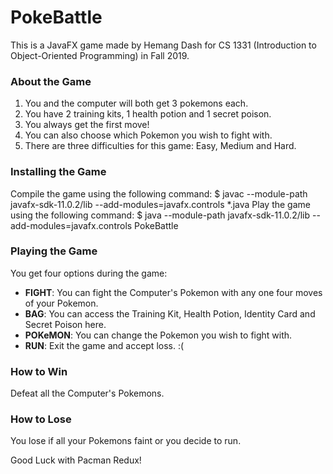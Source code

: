 # PokeBattle

This is a JavaFX game made by Hemang Dash for CS 1331 (Introduction to Object-Oriented Programming) in Fall 2019.

### About the Game
1. You and the computer will both get 3 pokemons each.
2. You have 2 training kits, 1 health potion and 1 secret poison.
3. You always get the first move!
4. You can also choose which Pokemon you wish to fight with.
5. There are three difficulties for this game: Easy, Medium and Hard.

### Installing the Game
Compile the game using the following command:
    $ javac --module-path javafx-sdk-11.0.2/lib --add-modules=javafx.controls *.java
Play the game using the following command:
    $ java --module-path javafx-sdk-11.0.2/lib --add-modules=javafx.controls PokeBattle

### Playing the Game
You get four options during the game:
- **FIGHT**: You can fight the Computer's Pokemon with any one four moves of your Pokemon.
- **BAG**: You can access the Training Kit, Health Potion, Identity Card and Secret Poison here.
- **POKeMON**: You can change the Pokemon you wish to fight with.
- **RUN**: Exit the game and accept loss. :(

### How to Win
Defeat all the Computer's Pokemons.

### How to Lose
You lose if all your Pokemons faint or you decide to run.

Good Luck with Pacman Redux!
